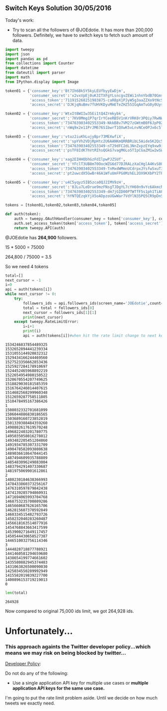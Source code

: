 
## Switch Keys Solution 30/05/2016

Today's work:
- Try to scan all the followers of @JOEdotie. It has more than 200,000 followers. Definitely, we have to switch keys to fetch such amount of data.


```python
import tweepy
import json
import pandas as pd
from collections import Counter
import datetime
from dateutil import parser
import math
from IPython.display import Image

token01 = {'consumer_key':'Bt7Ih6Bk5Y5kyLEUfbyyEwDjm',
           'consumer_secret':'x2vxVpEj0uK3ITXFgYLsncgvZEWi1nhnYbdB70GmsQMQ37Vgd6',
           'access_token':'711915268251983875-caR8pX1PJyW5g3aaZZXo9tNcSbXPev8',
           'access_secret':'DJKjqNuBmv7fUHVKDyuMmETeZHZ55IGqAmTuG0y0UysjZ'}

token02 = {'consumer_key':'WtxItBWIIw35Ei1tQ4Zrmkybk',
           'consumer_secret':'7KV0Mmg1P7qrIrYCeeRB5V1nKrVRK0r3PQiy7RwNWYTCDxNevH',
           'access_token':'734763903402553349-NkkB8v7VM27zGWtmB0F6JpP0ZKOzLGO',
           'access_secret':'nWq9x2e11PrJM676S1bwrT1OXwK5vLnvNCeOPJx6c5lEi'}

token03 = {'consumer_key':'vtuz2iuKhLujyBpr73MEXwfiX',
           'consumer_secret':'spYVh2VDjRpHtc2U6AANKmQRRBRibL5Aide5K2Qc5ZjuQBp5tk',
           'access_token':'734763903402553349-nT29dFC2dL3NnZxpzEYq9xw9izA3grs',
           'access_secret':'psTF8IdK7hVtRIhsQGkG7vagM6Lo5TIpCGaZM1w2wSWAm'}

token04 = {'consumer_key':'xag2EIHHObhGzFdIlpwPJZSUf',
           'consumer_secret':'YFclT3UB8m70OocWZG6d77DJRALzXaCHglA4KvS0O92RmyE5F3',
           'access_token':'734763903402553349-TnMxdWMmnUCdrpxJYsfwSxuT3U6cZ8C',
           'access_secret':'pt2uwcdX5GwBr46A1WfuUmFPG8MzhEL2OX9KXbPY2TPWV'}

token05 = {'consumer_key':'u4C5yqyz5IB5zca0QJ2IMV9zH',
           'consumer_secret':'8JLu7LeDrue9mzFNsgTJDgYL7cYH60n9vYc6AkmcNBHlyJsbJF',
           'access_token':'734763903402553349-dm7jGID00PTWTfF5s1ph1TiAFcb6WX0',
           'access_secret':'hYNTQEzqkYjX5oADpzoUGwWar7VdYlN35PQ5CR9pDnSC0'}

tokens = [token01,token02,token03,token04,token05]
```


```python
def auth(token):
    auth = tweepy.OAuthHandler(consumer_key = token['consumer_key'], consumer_secret = token['consumer_secret'])
    auth.set_access_token(token['access_token'], token['access_secret'])
    return tweepy.API(auth)
```

@JOEdotie has **264,900** followers.

15 * 5000 = 75000

264,800 / 75000 = 3.5

So we need 4 tokens


```python
total=[]
next_cursor = -1
i=0
api = auth(tokens[i])
while next_cursor != 0:
    try:
        followers_ids = api.followers_ids(screen_name='JOEdotie',count=5000,cursor=next_cursor)
        total = total + followers_ids[0]
        next_cursor = followers_ids[1][1]
        print(next_cursor)
    except tweepy.RateLimitError:
        i=i+1
        print(i)
        api = auth(tokens[i])#when hit the rate limit change to next key
```

    1534246837854489325
    1532652894441239334
    1531055144920832312
    1529434166244469560
    1527523356662853436
    1525927284178910697
    1524452465968892219
    1522654954980150522
    1520670554207749625
    1518829030181585359
    1516764246014407615
    1514682568299960348
    1512659287758511805
    1510478495167386426
    1
    1508032332701681099
    1506044886830186565
    1503689160723852819
    1501339388484359260
    1498882617619570248
    1496822403201780775
    1495035058016278012
    1493482205451204860
    1491934785307331709
    1490478582093808638
    1489036618647044145
    1487494609935788809
    1485483096249883004
    1483794291407330687
    1481975069901612861
    2
    1480230184638366993
    1478433860373256167
    1476310597879842438
    1474139285794860931
    1471694065993704768
    1468753235700809286
    1465660687626165706
    1462815607370592849
    1460334515482793726
    1458232040283260487
    1456618163514077916
    1454768843663417599
    1453900271649117457
    1450544430658527387
    1446510032756114346
    3
    1444828718877788921
    1441460581294659680
    1438654199774661602
    1435580882945374483
    1431063826500090030
    1425034550289992949
    1415582019839227700
    1400896153719219013
    0



```python
len(total)
```




    264928



Now compared to original 75,000 ids limit, we got 264,928 ids.

# Unfortunately...

### This approach againts the Twitter developer policy...which means we may risk on being blocked by twitter...

[Developer Policy](https://dev.twitter.com/overview/terms/policy):

Do not do any of the following:
- Use a single application API key for multiple use cases or **multiple application API keys for the same use case.**

I'm going to put the rate limit problem aside. Until we decide on how much tweets we exactly need.


```python

```
